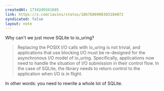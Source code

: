 ```yaml
---
createdAt: 1734249341605
link: https://x.com/iavins/status/1867600908303184072
syndicated: false
layout: note
---
```


Why can't we just move SQLite to io_uring?

> Replacing the POSIX I/O calls with io_uring is not trivial, and applications that use blocking I/O must be re-designed for the asynchronous I/O model of io_uring. Specifically, applications now need to handle the situation of I/O submission in their control flow. In the case of SQLite, the library needs to return control to the application when I/O is in flight.

In other words: you need to rewrite a whole lot of SQLite.
